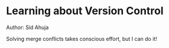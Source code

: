 # Learning about Version Control

Author: Sid Ahuja

Solving merge conflicts takes conscious effort, but I can do it!
